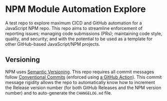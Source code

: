# NPM Module Automation Explore
A test repo to explore maximum CICD and GitHub automation for a JavaScript NPM repo. This repo aims to streamline enforcement of reporting issues; managing code submissions (PRs); maintaining code style, quality, and security; and with the potential to be used as a template for other GitHub-based JavaScript/NPM projects.

## Versioning
NPM uses [Semantic Versioning](https://docs.npmjs.com/about-semantic-versioning).
This repo requires all commit messages follow [Conventional Commits](https://www.conventionalcommits.org/) (enforced using [a GitHub Action](https://github.com/marketplace/actions/commit-linter)). This commit message rigidity allows the repo to automatically know how to increment the Release version number (for both GitHub Releases and the NPM version number) and to auto-generate the `CHANGELOG.md` file.
